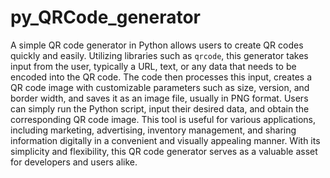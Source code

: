 # py_QRCode_generator

A simple QR code generator in Python allows users to create QR codes quickly and easily. Utilizing libraries such as `qrcode`, this generator takes input from the user, typically a URL, text, or any data that needs to be encoded into the QR code. The code then processes this input, creates a QR code image with customizable parameters such as size, version, and border width, and saves it as an image file, usually in PNG format. Users can simply run the Python script, input their desired data, and obtain the corresponding QR code image. This tool is useful for various applications, including marketing, advertising, inventory management, and sharing information digitally in a convenient and visually appealing manner. With its simplicity and flexibility, this QR code generator serves as a valuable asset for developers and users alike.
